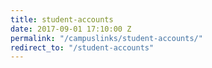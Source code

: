 ```yaml
---
title: student-accounts
date: 2017-09-01 17:10:00 Z
permalink: "/campuslinks/student-accounts/"
redirect_to: "/student-accounts"
---
```


